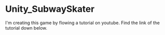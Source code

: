 # Unity_SubwaySkater
 I'm creating this game by flowing a tutorial on youtube. Find the link of the tutorial down below.
